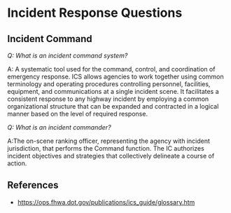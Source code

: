 # Incident Response Questions

## Incident Command

*Q: What is an incident command system?*

A: A systematic tool used for the command, control, and coordination of emergency response. ICS allows agencies to work together using common terminology and operating procedures controlling personnel, facilities, equipment, and communications at a single incident scene. It facilitates a consistent response to any highway incident by employing a common organizational structure that can be expanded and contracted in a logical manner based on the level of required response.

*Q: What is an incident commander?*

A:The on-scene ranking officer, representing the agency with incident jurisdiction, that performs the Command function. The IC authorizes incident objectives and strategies that collectively delineate a course of action.

## References

* https://ops.fhwa.dot.gov/publications/ics_guide/glossary.htm